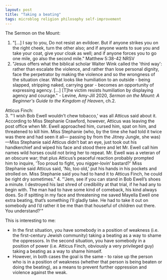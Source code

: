 ```yaml
---
layout: post
title: "Taking a beating"
tags: microblog religion philosophy self-improvement
---
```

The Sermon on the Mount:  
1. "[...] I say to you, Do not resist an evildoer. But if anyone strikes you on the right cheek, turn the other also; and if anyone wants to sue you and take your coat, give your cloak as well; and if anyone forces you to go one mile, go also the second mile." Matthew 5:38-42 NRSV
2. "Jesus offers what the biblical scholar Walter Wink called the 'third way': rather than escalate the violence, and rather than lose personal dignity, face the perpetrator by making the violence and so the wrongness of the situation clear. What looks like humiliation to an outside - being slapped, stripping naked, carrying gear - becomes an opportunity of expressing agency. [...] [T]he victim resists humiliation by displaying agency and courage." - Levine, Amy-Jill 2020, *Sermon on the Mount: A Beginner's Guide to the Kingdom of Heaven*, ch.2.

Atticus Finch:  
3. "'I wish Bob Ewell wouldn’t chew tobacco,' was all Atticus said about it. According to Miss Stephanie Crawford, however, Atticus was leaving the post office when Mr. Ewell approached him, cursed him, spat on him, and threatened to kill him. Miss Stephanie (who, by the time she had told it twice was there and had seen it all— passing by from the Jitney Jungle, she was)—Miss Stephanie said Atticus didn’t bat an eye, just took out his handkerchief and wiped his face and stood there and let Mr. Ewell call him names wild horses could not bring her to repeat. Mr. Ewell was a veteran of an obscure war; that plus Atticus’s peaceful reaction probably prompted him to inquire, 'Too proud to fight, you nigger-lovin‘ bastard?' Miss Stephanie said Atticus said, 'No, too old,' put his hands in his pockets and strolled on. Miss Stephanie said you had to hand it to Atticus Finch, he could be right dry sometimes."
4. "'Jem, see if you can stand in Bob Ewell’s shoes a minute. I destroyed his last shred of credibility at that trial, if he had any to begin with. The man had to have some kind of comeback, his kind always does. So if spitting in my face and threatening me saved Mayella Ewell one extra beating, that’s something I’ll gladly take. He had to take it out on somebody and I’d rather it be me than that houseful of children out there. You understand?'"

This is interesting to me:
- In the first situation, you have somebody in a position of weakness (i.e. the first-century Jewish community) taking a beating as a way to shame the oppressors. In the second situation, you have somebody in a position of power (i.e. Atticus Finch, obviously a very privileged guy) taking a beating as a way to shame himself.
- However, in both cases the goal is the same - to raise up the person who is in a position of weakness (whether that person is being beaten or doing the beating), as a means to prevent further oppression and violence against the weak.
